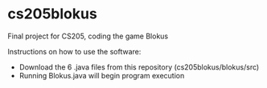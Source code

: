 # cs205blokus
Final project for CS205, coding the game Blokus

Instructions on how to use the software:
 - Download the 6 .java files from this repository (cs205blokus/blokus/src)
 - Running Blokus.java will begin program execution
